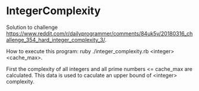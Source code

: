 # IntegerComplexity

Solution to challenge https://www.reddit.com/r/dailyprogrammer/comments/84uk5v/20180316_challenge_354_hard_integer_complexity_3/.

How to execute this program: ruby ./integer_complexity.rb \<integer\> <cache_max>.
  
First the complexity of all integers and all prime numbers <= cache_max are calculated. This data is used to caculate an upper bound of \<integer\> complexity.
